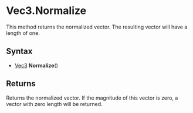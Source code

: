 # Vec3.Normalize #
This method returns the normalized vector. The resulting vector will have a length of one.

## Syntax ##
- [Vec3](LUA_Vec3) **Normalize**()

## Returns ##
Returns the normalized vector. If the magnitude of this vector is zero, a vector with zero length will be returned.